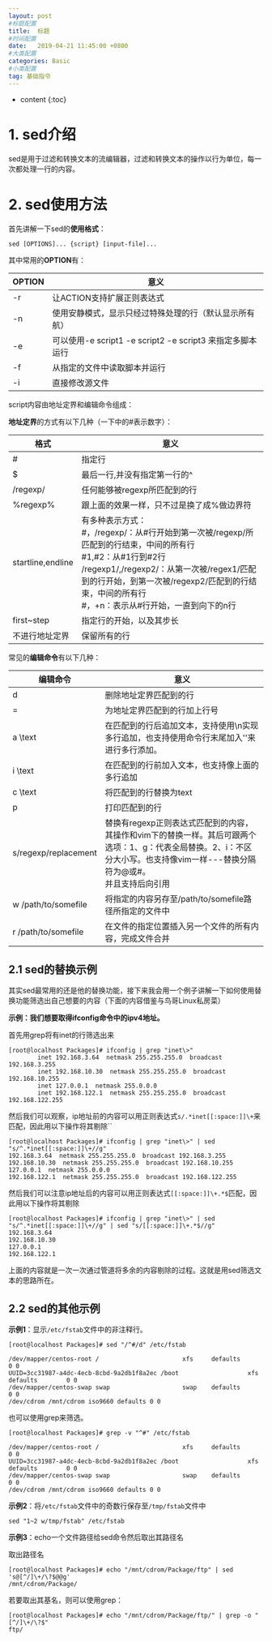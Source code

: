 ```yaml
---
layout: post
#标题配置
title:  标题
#时间配置
date:   2019-04-21 11:45:00 +0800
#大类配置
categories: Basic
#小类配置
tag: 基础指令
---
```


* content
{:toc}



# 1.  sed介绍

sed是用于过滤和转换文本的流编辑器，过滤和转换文本的操作以行为单位，每一次都处理一行的内容。



# 2.  sed使用方法

首先讲解一下sed的**使用格式**：

```
sed [OPTIONS]... {script} [input-file]...
```

其中常用的**OPTION**有：

| OPTION | 意义                                                      |
| ------ | --------------------------------------------------------- |
| -r     | 让ACTION支持扩展正则表达式                                |
| -n     | 使用安静模式，显示只经过特殊处理的行（默认显示所有航）    |
| -e     | 可以使用-e script1 -e script2 -e script3 来指定多脚本运行 |
| -f     | 从指定的文件中读取脚本并运行                              |
| -i     | 直接修改源文件                                            |



script内容由地址定界和编辑命令组成：

**地址定界**的方式有以下几种（一下中的#表示数字）：

| 格式              | 意义                                                         |
| ----------------- | ------------------------------------------------------------ |
| #                 | 指定行                                                       |
| $                 | 最后一行,并没有指定第一行的^                                 |
| /regexp/          | 任何能够被regexp所匹配到的行                                 |
| \%regexp%         | 跟上面的效果一样，只不过是换了成%做边界符                    |
| startline,endline | 有多种表示方式：<br />#，/regexp/：从#行开始到第一次被/regexp/所匹配到的行结束，中间的所有行<br />#1,#2：从#1行到#2行<br />/regexp1/,/regexp2/：从第一次被/regex1/匹配到的行开始，到第一次被/regexp2/匹配到的行结束，中间的所有行<br />#，+n：表示从#行开始，一直到向下的n行 |
| first~step        | 指定行的开始，以及其步长                                     |
| 不进行地址定界    | 保留所有的行                                                 |



常见的**编辑命令**有以下几种：

| 编辑命令             | 意义                                                         |
| -------------------- | ------------------------------------------------------------ |
| d                    | 删除地址定界匹配到的行                                       |
| =                    | 为地址定界匹配到的行加上行号                                 |
| a \text              | 在匹配到的行后追加文本，支持使用\n实现多行追加，也支持使用命令行末尾加入'\'来进行多行添加。 |
| i \text              | 在匹配到的行前加入文本，也支持像上面的多行追加               |
| c \text              | 将匹配到的行替换为text                                       |
| p                    | 打印匹配到的行                                               |
| s/regexp/replacement | 替换有regexp正则表达式匹配到的内容，其操作和vim下的替换一样。其后可跟两个选项：1、g：代表全局替换。2、i：不区分大小写。也支持像vim一样---替换分隔符为@或#。<br />并且支持后向引用 |
| w /path/to/somefile  | 将指定的内容另存至/path/to/somefile路径所指定的文件中        |
| r /path/to/somefile  | 在文件的指定位置插入另一个文件的所有内容，完成文件合并       |



## 2.1  sed的替换示例

其实sed最常用的还是他的替换功能，接下来我会用一个例子讲解一下如何使用替换功能筛选出自己想要的内容（下面的内容借鉴与鸟哥Linux私房菜）



**示例：我们想要取得ifconfig命令中的ipv4地址。**

首先用grep将有inet的行筛选出来

```shell
[root@localhost Packages]# ifconfig | grep "inet\>"
        inet 192.168.3.64  netmask 255.255.255.0  broadcast 192.168.3.255
        inet 192.168.10.30  netmask 255.255.255.0  broadcast 192.168.10.255
        inet 127.0.0.1  netmask 255.0.0.0
        inet 192.168.122.1  netmask 255.255.255.0  broadcast 192.168.122.255
```

然后我们可以观察，ip地址前的内容可以用正则表达式`s/.*inet[[:space:]]\+`来匹配，因此用以下操作将其剔除``

```shell
[root@localhost Packages]# ifconfig | grep "inet\>" | sed "s/^.*inet[[:space:]]\+//g"
192.168.3.64  netmask 255.255.255.0  broadcast 192.168.3.255
192.168.10.30  netmask 255.255.255.0  broadcast 192.168.10.255
127.0.0.1  netmask 255.0.0.0
192.168.122.1  netmask 255.255.255.0  broadcast 192.168.122.255
```

然后我们可以注意ip地址后的内容可以用正则表达式`[[:space:]]\+.*$`匹配，因此用以下操作将其剔除

```shell
[root@localhost Packages]# ifconfig | grep "inet\>" | sed "s/^.*inet[[:space:]]\+//g" | sed "s/[[:space:]]\+.*$//g"
192.168.3.64
192.168.10.30
127.0.0.1
192.168.122.1
```

上面的内容就是一次一次通过管道将多余的内容剔除的过程。这就是用sed筛选文本的思路所在。



## 2.2  sed的其他示例

**示例1**：显示`/etc/fstab`文件中的非注释行。

```shell
[root@localhost Packages]# sed "/^#/d" /etc/fstab 

/dev/mapper/centos-root /                       xfs     defaults        0 0
UUID=3cc31987-a4dc-4ecb-8cbd-9a2db1f8a2ec /boot                   xfs     defaults        0 0
/dev/mapper/centos-swap swap                    swap    defaults        0 0
/dev/cdrom /mnt/cdrom iso9660 defaults 0 0
```

也可以使用grep来筛选。

```shell
[root@localhost Packages]# grep -v "^#" /etc/fstab 

/dev/mapper/centos-root /                       xfs     defaults        0 0
UUID=3cc31987-a4dc-4ecb-8cbd-9a2db1f8a2ec /boot                   xfs     defaults        0 0
/dev/mapper/centos-swap swap                    swap    defaults        0 0
/dev/cdrom /mnt/cdrom iso9660 defaults 0 0
```



**示例2**：将`/etc/fstab`文件中的奇数行保存至`/tmp/fstab`文件中

```shell
sed "1~2 w/tmp/fstab" /etc/fstab 
```



**示例3**：echo一个文件路径给sed命令然后取出其路径名

取出路径名

```shell
[root@localhost Packages]# echo "/mnt/cdrom/Package/ftp" | sed 's@[^/]\+/\?$@@g'
/mnt/cdrom/Package/
```

若要取出其基名，则可以使用grep：

```shell
[root@localhost Packages]# echo "/mnt/cdrom/Package/ftp/" | grep -o "[^/]\+/\?$"
ftp/
```

